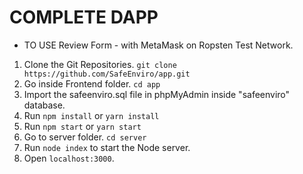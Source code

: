 # COMPLETE DAPP

- TO USE Review Form - with MetaMask on Ropsten Test Network.

1. Clone the Git Repositories. `git clone https://github.com/SafeEnviro/app.git`
2. Go inside Frontend folder. `cd app`
3. Import the safeenviro.sql file in phpMyAdmin inside "safeenviro" database.
4. Run `npm install` or `yarn install` 
5. Run `npm start` or `yarn start`
6. Go to server folder. `cd server`
7. Run `node index` to start the Node server.
8. Open `localhost:3000`. 